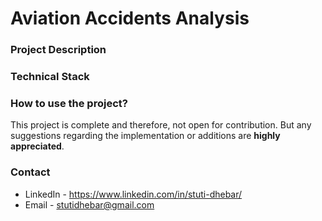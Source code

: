 # Aviation Accidents Analysis 

### Project Description


### Technical Stack


### How to use the project?

This project is complete and therefore, not open for contribution. But any suggestions regarding the implementation or additions are **highly appreciated**.

### Contact 

* LinkedIn - https://www.linkedin.com/in/stuti-dhebar/
* Email - stutidhebar@gmail.com
